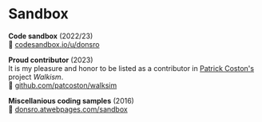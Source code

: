 # Sandbox

**Code sandbox** (2022/23)
<br />:pushpin: [codesandbox.io/u/donsro](https://codesandbox.io/u/donsro)

**Proud contributor** (2023)
<br />It is my pleasure and honor to be listed as a contributor in [Patrick Coston's](https://github.com/patcoston) project _Walkism_.
<br />:pushpin: [github.com/patcoston/walksim](https://github.com/patcoston/walksim)

**Miscellanious coding samples** (2016)
<br />:pushpin: [donsro.atwebpages.com/sandbox](http://donsro.atwebpages.com/sandbox)


